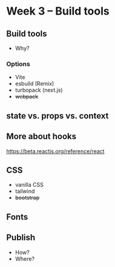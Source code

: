 <!-- TODO/TBD -->
# Week 3 – Build tools

## Build tools

* Why?

### Options

* Vite
* esbuild (Remix)
* turbopack (next.js)
* ~~webpack~~

## state vs. props vs. context

## More about hooks

https://beta.reactjs.org/reference/react

## CSS

* vanilla CSS
* tailwind
* ~~bootstrap~~

## Fonts

## Publish

* How?
* Where?

